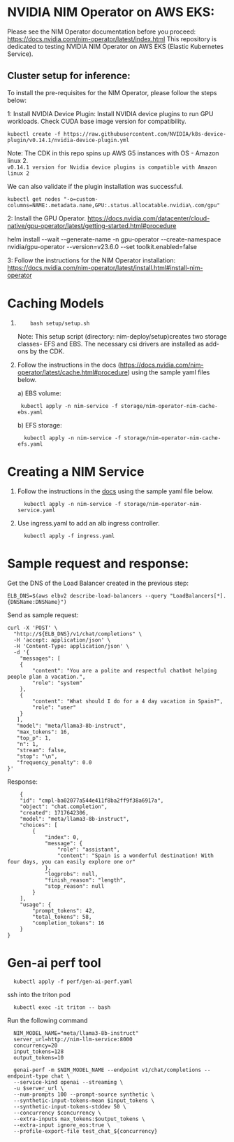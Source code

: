 # NVIDIA NIM Operator on AWS EKS:

Please see the NIM Operator documentation before you proceed: https://docs.nvidia.com/nim-operator/latest/index.html
This repository is dedicated to testing NVIDIA NIM Operator on AWS EKS (Elastic Kubernetes Service).

## Cluster setup for inference:

To install the pre-requisites for the NIM Operator, please follow the steps below:

1: Install NVIDIA Device Plugin: Install NVIDIA device plugins to run GPU workloads. Check CUDA base image version for compatibility.

    kubectl create -f https://raw.githubusercontent.com/NVIDIA/k8s-device-plugin/v0.14.1/nvidia-device-plugin.yml

Note: The CDK in this repo spins up AWS G5 instances with OS - Amazon linux 2.  
`v0.14.1 version for Nvidia device plugins is compatible with Amazon linux 2`

We can also validate if the plugin installation was successful.

    kubectl get nodes "-o=custom-columns=NAME:.metadata.name,GPU:.status.allocatable.nvidia\.com/gpu"

2: Install the GPU Operator. https://docs.nvidia.com/datacenter/cloud-native/gpu-operator/latest/getting-started.html#procedure

   helm install --wait --generate-name -n gpu-operator --create-namespace nvidia/gpu-operator --version=v23.6.0 --set toolkit.enabled=false
   
3: Follow the instructions for the NIM Operator installation: https://docs.nvidia.com/nim-operator/latest/install.html#install-nim-operator


# Caching Models

1.         bash setup/setup.sh

    Note: This setup script (directory: nim-deploy/setup)creates two storage classes- EFS and EBS. The necessary csi drivers are installed as add-ons by the CDK.

2.  Follow the instructions in the docs (https://docs.nvidia.com/nim-operator/latest/cache.html#procedure) using the sample yaml files below.
   
    a) EBS volume:

         kubectl apply -n nim-service -f storage/nim-operator-nim-cache-ebs.yaml

    b) EFS storage:

          kubectl apply -n nim-service -f storage/nim-operator-nim-cache-efs.yaml

 
# Creating a NIM Service 

1. Follow the instructions in the [docs](https://docs.nvidia.com/nim-operator/latest/service.html#procedure) using the sample yaml file below.

         kubectl apply -n nim-service -f storage/nim-operator-nim-service.yaml
   
2. Use ingress.yaml to add an alb ingress controller.

         kubectl apply -f ingress.yaml

# Sample request and response:

Get the DNS of the Load Balancer created in the previous step:
```
ELB_DNS=$(aws elbv2 describe-load-balancers --query "LoadBalancers[*].{DNSName:DNSName}")
```
Send as sample request:

```
curl -X 'POST' \
  "http://${ELB_DNS}/v1/chat/completions" \
  -H 'accept: application/json' \
  -H 'Content-Type: application/json' \
  -d '{
    "messages": [
    {
        "content": "You are a polite and respectful chatbot helping people plan a vacation.",
        "role": "system"
    },
    {
        "content": "What should I do for a 4 day vacation in Spain?",
        "role": "user"
    }
   ],
   "model": "meta/llama3-8b-instruct",
   "max_tokens": 16,
   "top_p": 1,
   "n": 1,
   "stream": false,
   "stop": "\n",
   "frequency_penalty": 0.0
}'

```
Response:

```
    {
    "id": "cmpl-ba02077a544e411f8ba2ff9f38a6917a",
    "object": "chat.completion",
    "created": 1717642306,
    "model": "meta/llama3-8b-instruct",
    "choices": [
        {
            "index": 0,
            "message": {
                "role": "assistant",
                "content": "Spain is a wonderful destination! With four days, you can easily explore one or"
            },
            "logprobs": null,
            "finish_reason": "length",
            "stop_reason": null
        }
    ],
    "usage": {
        "prompt_tokens": 42,
        "total_tokens": 58,
        "completion_tokens": 16
    }
}
```

# Gen-ai perf tool

      kubectl apply -f perf/gen-ai-perf.yaml

ssh into the triton pod

      kubectl exec -it triton -- bash

Run the following command

      NIM_MODEL_NAME="meta/llama3-8b-instruct"
      server_url=http://nim-llm-service:8000
      concurrency=20
      input_tokens=128
      output_tokens=10

      genai-perf -m $NIM_MODEL_NAME --endpoint v1/chat/completions --endpoint-type chat \
      --service-kind openai --streaming \
      -u $server_url \
      --num-prompts 100 --prompt-source synthetic \
      --synthetic-input-tokens-mean $input_tokens \
      --synthetic-input-tokens-stddev 50 \
      --concurrency $concurrency \
      --extra-inputs max_tokens:$output_tokens \
      --extra-input ignore_eos:true \
      --profile-export-file test_chat_${concurrency}
